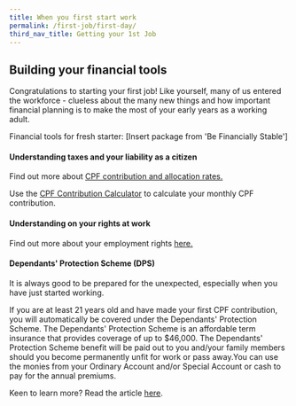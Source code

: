 ```yaml
---
title: When you first start work
permalink: /first-job/first-day/
third_nav_title: Getting your 1st Job
---
```


## Building your financial tools

Congratulations to starting your first job! Like yourself, many of us entered the workforce - clueless about the many new things and how important financial planning is to make the most of your early years as a working adult.

Financial tools for fresh starter: [Insert package from 'Be Financially Stable']

#### Understanding taxes and your liability as a citizen

Find out more about [CPF contribution and allocation rates.](https://www.cpf.gov.sg/Employers/EmployerGuides/employer-guides/paying-cpf-contributions/cpf-contribution-and-allocation-rates)

Use the [CPF Contribution Calculator](https://www.cpf.gov.sg/eSvc/Web/Miscellaneous/ContributionCalculator/Index?isFirstAndSecondYear=0&isMember=1) to calculate your monthly CPF contribution.


#### Understanding on your rights at work

Find out more about your employment rights [here.](http://www.mom.gov.sg/employment-practices/employment-rights-conditions/workright/Pages/default.aspx)

#### Dependants' Protection Scheme (DPS)

It is always good to be prepared for the unexpected, especially when you have just started working.

If you are at least 21 years old and have made your first CPF contribution, you will automatically be covered under the Dependants' Protection Scheme. The Dependants' Protection Scheme is an affordable term insurance that provides coverage of up to $46,000. The Dependants' Protection Scheme benefit will be paid out to you and/your family members should you become permanently unfit for work or pass away.You can use the monies from your Ordinary Account and/or Special Account or cash to pay for the annual premiums.


Keen to learn more? Read the article [here](https://www.areyouready.gov.sg/YourLifeEvents/Pages/StartingWork-YourFirstJob.aspx).
